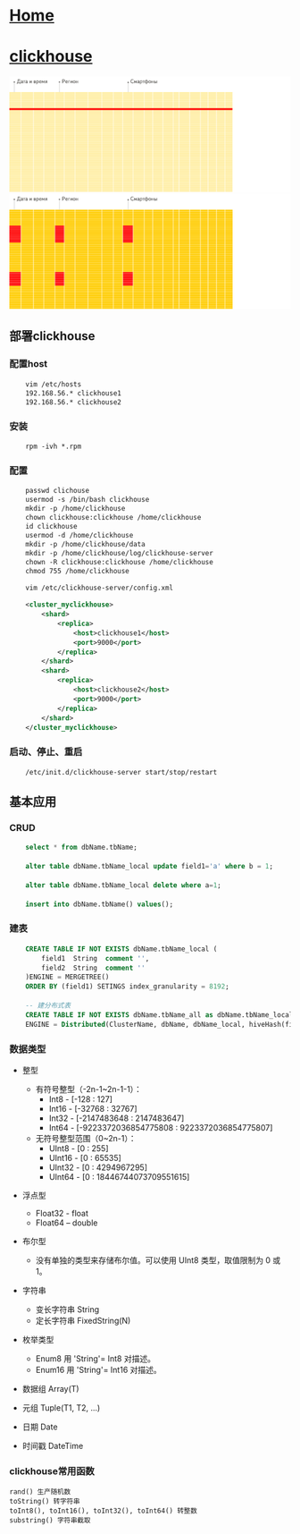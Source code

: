 # [Home](../README.md)
# [clickhouse](https://clickhouse.tech/docs/zh/)
![clickhouse](../images/clickhouse1.webp)
![clickhouse](../images/clickhouse.webp)
## 部署clickhouse
### 配置host
```shell
	vim /etc/hosts
	192.168.56.* clickhouse1
	192.168.56.* clickhouse2
```
### 安装
```shell
	rpm -ivh *.rpm
```
### 配置
```shell
	passwd clichouse
	usermod -s /bin/bash clickhouse
	mkdir -p /home/clickhouse
	chown clickhouse:clickhouse /home/clickhouse
	id clickhouse
	usermod -d /home/clickhouse
	mkdir -p /home/clickhouse/data
	mkdir -p /home/clickhouse/log/clickhouse-server
	chown -R clickhouse:clickhouse /home/clickhouse
	chmod 755 /home/clickhouse
```
```shell
	vim /etc/clickhouse-server/config.xml
```
```xml
	<cluster_myclickhouse>
	    <shard>
	        <replica>
	            <host>clickhouse1</host>
	            <port>9000</port>
	        </replica>
	    </shard>
	    <shard>
	        <replica>
	            <host>clickhouse2</host>
	            <port>9000</port>
	        </replica>
	    </shard>
	</cluster_myclickhouse>
```
### 启动、停止、重启
```shell
	/etc/init.d/clickhouse-server start/stop/restart
```
## 基本应用
### CRUD
```sql
	select * from dbName.tbName;

	alter table dbName.tbName_local update field1='a' where b = 1;

	alter table dbName.tbName_local delete where a=1;

	insert into dbName.tbName() values();
```
### 建表
```sql
	CREATE TABLE IF NOT EXISTS dbName.tbName_local (
		field1	String	comment '',
		field2	String	comment ''
	)ENGINE = MERGETREE()
	ORDER BY (field1) SETINGS index_granularity = 8192;

	-- 建分布式表
	CREATE TABLE IF NOT EXISTS dbName.tbName_all as dbName.tbName_local
	ENGINE = Distributed(ClusterName, dbName, dbName_local, hiveHash(field1));
```
### 数据类型
- 整型
	- 有符号整型（-2n-1~2n-1-1）：
		- Int8 - [-128 : 127]
		- Int16 - [-32768 : 32767]
		- Int32 - [-2147483648 : 2147483647]
		- Int64 - [-9223372036854775808 : 9223372036854775807]
	- 无符号整型范围（0~2n-1）：
		- UInt8 - [0 : 255]
		- UInt16 - [0 : 65535]
		- UInt32 - [0 : 4294967295]
		- UInt64 - [0 : 18446744073709551615]

- 浮点型
	- Float32 - float
	- Float64 – double

- 布尔型
	- 没有单独的类型来存储布尔值。可以使用 UInt8 类型，取值限制为 0 或 1。

- 字符串
	- 变长字符串 String
	- 定长字符串 FixedString(N)

- 枚举类型
	- Enum8 用 'String'= Int8 对描述。
	- Enum16 用 'String'= Int16 对描述。

- 数据组 Array(T)

- 元组 Tuple(T1, T2, ...)

- 日期  Date

- 时间戳 DateTime

### clickhouse常用函数
	rand() 生产随机数
	toString() 转字符串
	toInt8(), toInt16(), toInt32(), toInt64() 转整数
	substring() 字符串截取
